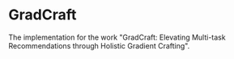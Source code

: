 # GradCraft 
The implementation for the work "GradCraft: Elevating Multi-task Recommendations through Holistic Gradient Crafting".
